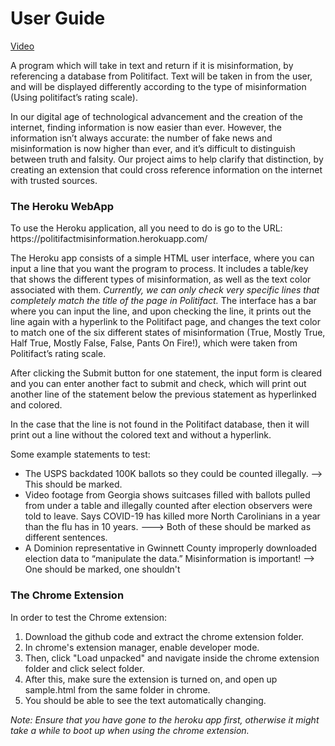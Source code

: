 <h1>User Guide</h1>

<a href="https://drive.google.com/file/d/1j7Kh-EdFQP8PtTYpD_ci0Qv74XVx7nb0/view?usp=sharing">Video</a>

<p>A program which will take in text and return if it is misinformation, by referencing a database from Politifact. Text will be taken in from the user, and will be displayed differently according to the type of misinformation (Using politifact’s rating scale).</p>

<p>In our digital age of technological advancement and the creation of the internet, finding information is now easier than ever. However, the information isn’t always accurate: the number of fake news and misinformation is now higher than ever, and it’s difficult to distinguish between truth and falsity. Our project aims to help clarify that distinction, by creating an extension that could cross reference information on the internet with trusted sources. </p>

<h3>The Heroku WebApp</h3>
To use the Heroku application, all you need to do is go to the URL: 
https://politifactmisinformation.herokuapp.com/

The Heroku app consists of a simple HTML user interface, where you can input a line that you want the program to process. It includes a table/key that shows the different types of misinformation, as well as the text color associated with them. <i>Currently, we can only check very specific lines that completely match the title of the page in Politifact.</i> The interface has a bar where you can input the line, and upon checking the line, it prints out the line again with a hyperlink to the Politifact page, and changes the text color to match one of the six different states of misinformation (True, Mostly True, Half True, Mostly False, False, Pants On Fire!), which were taken from Politifact’s rating scale. 

After clicking the Submit button for one statement, the input form is cleared and you can enter another fact to submit and check, which will print out another line of the statement below the previous statement as hyperlinked and colored. 

In the case that the line is not found in the Politifact database, then it will print out a line without the colored text and without a hyperlink. 

Some example statements to test:
<ul>
	<li>The USPS backdated 100K ballots so they could be counted illegally. --> This should be marked.</li>
	<li>Video footage from Georgia shows suitcases filled with ballots pulled from under a table and illegally counted after election observers were told to leave. Says COVID-19 has killed more North Carolinians in a year than the flu has in 10 years. ---> Both of these should be marked as different sentences.</li>
	<li>A Dominion representative in Gwinnett County improperly downloaded election data to “manipulate the data.” Misinformation is important! --> One should be marked, one shouldn't</li>
</ul>

<h3>The Chrome Extension</h3>
In order to test the Chrome extension:
<ol>
	<li>Download the github code and extract the chrome extension folder.</li>
	<li>In chrome's extension manager, enable developer mode.</li>
	<li>Then, click "Load unpacked" and navigate inside the chrome extension folder and click select folder.</li>
	<li>After this, make sure the extension is turned on, and open up sample.html from the same folder in chrome.</li>
	<li>You should be able to see the text automatically changing.</li>
</ol>
<i>Note: Ensure that you have gone to the heroku app first, otherwise it might take a while to boot up when using the chrome extension.</i>

